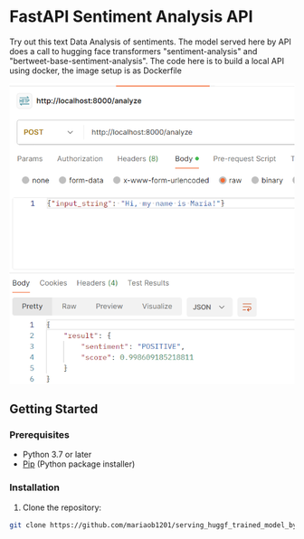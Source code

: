 # FastAPI Sentiment Analysis API

Try out this text Data Analysis of sentiments. The model served here by API does a call to hugging face transformers
"sentiment-analysis" and "bertweet-base-sentiment-analysis". The code here is to build a local API using docker, the image setup is as Dockerfile

![API call](local_excecution.png)

## Getting Started

### Prerequisites

- Python 3.7 or later
- [Pip](https://pip.pypa.io/en/stable/installation/) (Python package installer)

### Installation

1. Clone the repository:

```bash
git clone https://github.com/mariaob1201/serving_huggf_trained_model_by_apid.git
